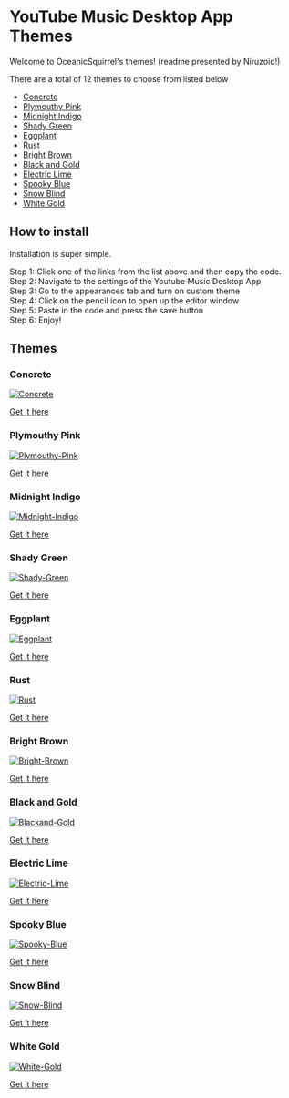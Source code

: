 # YouTube Music Desktop App Themes

Welcome to OceanicSquirrel's themes! (readme presented by Niruzoid!)

There are a total of 12 themes to choose from listed below


*   [Concrete](https://github.com/OceanicSquirrel/themes-for-ytmdesktop-player/tree/main#concrete)
*   [Plymouthy Pink](https://github.com/OceanicSquirrel/themes-for-ytmdesktop-player/tree/main#plymouthy-pink)
*   [Midnight Indigo](https://github.com/OceanicSquirrel/themes-for-ytmdesktop-player/tree/main#midnight-indigo)
*   [Shady Green](https://github.com/OceanicSquirrel/themes-for-ytmdesktop-player/tree/main#Shady-Green)
*   [Eggplant](https://github.com/OceanicSquirrel/themes-for-ytmdesktop-player/tree/main#eggplant)
*   [Rust](https://github.com/OceanicSquirrel/themes-for-ytmdesktop-player/tree/main#Rust)
*   [Bright Brown](https://github.com/OceanicSquirrel/themes-for-ytmdesktop-player/tree/main#bright-brown)
*   [Black and Gold](https://github.com/OceanicSquirrel/themes-for-ytmdesktop-player/tree/main#black-and-gold)
*   [Electric Lime](https://github.com/OceanicSquirrel/themes-for-ytmdesktop-player/tree/main#electric-lime)
*   [Spooky Blue](https://github.com/OceanicSquirrel/themes-for-ytmdesktop-player/tree/main#spooky-blue)
*   [Snow Blind](https://github.com/OceanicSquirrel/themes-for-ytmdesktop-player/tree/main#Snow-Blind)
*   [White Gold](https://github.com/OceanicSquirrel/themes-for-ytmdesktop-player/tree/main#White-Gold)


## How to install

Installation is super simple.

Step 1: Click one of the links from the list above and then copy the code.\
Step 2: Navigate to the settings of the Youtube Music Desktop App\
Step 3: Go to the appearances tab and turn on custom theme\
Step 4: Click on the pencil icon to open up the editor window\
Step 5: Paste in the code and press the save button\
Step 6: Enjoy!

## Themes
### Concrete
<a href="https://ibb.co/30wTWKw"><img src="https://i.ibb.co/sFhgQ7h/Concrete.png" alt="Concrete" border="0"></a>

[Get it here](https://github.com/OceanicSquirrel/themes-for-ytmdesktop-player/blob/main/Dark%20Themes/Monocolored/Concrete)

### Plymouthy Pink
<a href="https://ibb.co/jyxCNZP"><img src="https://i.ibb.co/c6pWBXS/Plymouthy-Pink.png" alt="Plymouthy-Pink" border="0"></a>

[Get it here](https://github.com/OceanicSquirrel/themes-for-ytmdesktop-player/blob/main/Dark%20Themes/Monocolored/Plymouthy%20pink)

### Midnight Indigo
<a href="https://ibb.co/MkvsXMh"><img src="https://i.ibb.co/239ybg6/Midnight-Indigo.png" alt="Midnight-Indigo" border="0"></a>

[Get it here](https://github.com/OceanicSquirrel/themes-for-ytmdesktop-player/blob/main/Dark%20Themes/Monocolored/Midnight%20Indigo)

### Shady Green
<a href="https://ibb.co/tZHgMpK"><img src="https://i.ibb.co/6vyzR0w/Shady-Green.png" alt="Shady-Green" border="0"></a>

[Get it here](https://github.com/OceanicSquirrel/themes-for-ytmdesktop-player/blob/main/Dark%20Themes/Monocolored/Shady%20Green)

### Eggplant
<a href="https://ibb.co/5jk5kp7"><img src="https://i.ibb.co/ykp8pv3/Eggplant.png" alt="Eggplant" border="0"></a>

[Get it here](https://github.com/OceanicSquirrel/themes-for-ytmdesktop-player/blob/main/Dark%20Themes/Monocolored/Eggplant)

### Rust
<a href="https://ibb.co/cbZBYQY"><img src="https://i.ibb.co/5YS0KLK/Rust.png" alt="Rust" border="0"></a>

[Get it here](https://github.com/OceanicSquirrel/themes-for-ytmdesktop-player/blob/main/Dark%20Themes/Monocolored/Rust)

### Bright Brown
<a href="https://ibb.co/JyyyNhL"><img src="https://i.ibb.co/8dddJh3/Bright-Brown.png" alt="Bright-Brown" border="0"></a>

[Get it here](https://github.com/OceanicSquirrel/themes-for-ytmdesktop-player/blob/main/Dark%20Themes/Monocolored/Bright%20Brown)

### Black and Gold
<a href="https://ibb.co/KGzmg1V"><img src="https://i.ibb.co/JdFCThr/Blackand-Gold.png" alt="Blackand-Gold" border="0"></a>

[Get it here](https://github.com/OceanicSquirrel/themes-for-ytmdesktop-player/blob/main/Dark%20Themes/Blackout/Black%20and%20gold)

### Electric Lime
<a href="https://ibb.co/sgTWwxg"><img src="https://i.ibb.co/4Fb1TvF/Electric-Lime.png" alt="Electric-Lime" border="0"></a>

[Get it here](https://github.com/OceanicSquirrel/themes-for-ytmdesktop-player/blob/main/Dark%20Themes/Blackout/Electric%20lime)

### Spooky Blue
<a href="https://ibb.co/wcK5RhT"><img src="https://i.ibb.co/LNCV8dM/Spooky-Blue.png" alt="Spooky-Blue" border="0"></a>

[Get it here](https://github.com/OceanicSquirrel/themes-for-ytmdesktop-player/blob/main/Dark%20Themes/Blackout/Spooky%20blue)

### Snow Blind
<a href="https://ibb.co/bH9Fx8z"><img src="https://i.ibb.co/dbYtSzG/Snow-Blind.png" alt="Snow-Blind" border="0"></a>

[Get it here](https://github.com/OceanicSquirrel/themes-for-ytmdesktop-player/blob/main/Light%20Themes/Monocolored/Snow%20blind)

### White Gold
<a href="https://ibb.co/3CWr7qF"><img src="https://i.ibb.co/0GZDcS9/White-Gold.png" alt="White-Gold" border="0"></a>

[Get it here](https://github.com/OceanicSquirrel/themes-for-ytmdesktop-player/blob/main/Light%20Themes/Whiteout/White%20gold)


